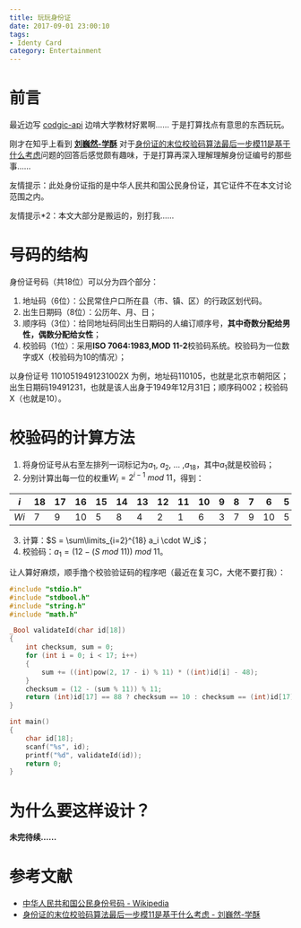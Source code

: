 ```yaml
---
title: 玩玩身份证
date: 2017-09-01 23:00:10
tags: 
- Identy Card
category: Entertainment
---
```


# 前言

最近边写 [codgic-api](https://github.com/codgician/codgic-api) 边啃大学教材好累啊…… 于是打算找点有意思的东西玩玩。

刚才在知乎上看到 **[刘巍然-学酥](https://www.zhihu.com/people/liu-wei-ran-8-34)** 对于[身份证的末位校验码算法最后一步模11是基于什么考虑](https://www.zhihu.com/question/20205184)问题的回答后感觉颇有趣味，于是打算再深入理解理解身份证编号的那些事……

友情提示：此处身份证指的是中华人民共和国公民身份证，其它证件不在本文讨论范围之内。

友情提示*2：本文大部分是搬运的，别打我……



# 号码的结构

身份证号码（共18位）可以分为四个部分：

1. 地址码（6位）：公民常住户口所在县（市、镇、区）的行政区划代码。
2. 出生日期码（8位）：公历年、月、日；
3. 顺序码（3位）：给同地址码同出生日期码的人编订顺序号，**其中奇数分配给男性，偶数分配给女性**；
4. 校验码（1位）：采用**ISO 7064:1983,MOD 11-2**校验码系统。校验码为一位数字或X（校验码为10的情况）；

以身份证号 11010519491231002X 为例，地址码110105，也就是北京市朝阳区；出生日期码19491231，也就是该人出身于1949年12月31日；顺序码002；校验码X（也就是10）。



# 校验码的计算方法

1. 将身份证号从右至左排列一词标记为$a_1$, $a_2$, ... ,$a_{18}$，其中$a_1$就是校验码；
2. 分别计算出每一位的权重$W_i = 2^{i - 1} \ mod \  11$，得到：

| $i$  | 18   | 17   | 16   | 15   | 14   | 13   | 12   | 11   | 10   | 9    | 8    | 7    | 6    | 5    | 4    | 3    | 2    | 1    |
| ---- | ---- | ---- | ---- | ---- | ---- | ---- | ---- | ---- | ---- | ---- | ---- | ---- | ---- | ---- | ---- | ---- | ---- | ---- |
| $Wi$ | 7    | 9    | 10   | 5    | 8    | 4    | 2    | 1    | 6    | 3    | 7    | 9    | 10   | 5    | 8    | 4    | 2    | 1    |

3. 计算：$S = \sum\limits_{i=2}^{18} a_i \cdot W_i$；
4. 校验码：$a_1 = (12 - (S \ mod \ 11)) \ mod \ 11$。




让人算好麻烦，顺手撸个校验验证码的程序吧（最近在复习C，大佬不要打我）：

``` c
#include "stdio.h"
#include "stdbool.h"
#include "string.h"
#include "math.h"

_Bool validateId(char id[18])
{
    int checksum, sum = 0;
    for (int i = 0; i < 17; i++)
    {
        sum += ((int)pow(2, 17 - i) % 11) * ((int)id[i] - 48);
    }
    checksum = (12 - (sum % 11)) % 11;
    return (int)id[17] == 88 ? checksum == 10 : checksum == (int)id[17] - 48; // 88 == "X"
}

int main()
{
    char id[18];
    scanf("%s", id);
    printf("%d", validateId(id));
    return 0;
}
```



# 为什么要这样设计？

**未完待续……**



# 参考文献

- [中华人民共和国公民身份号码 - Wikipedia](https://zh.wikipedia.org/wiki/%E4%B8%AD%E5%8D%8E%E4%BA%BA%E6%B0%91%E5%85%B1%E5%92%8C%E5%9B%BD%E5%85%AC%E6%B0%91%E8%BA%AB%E4%BB%BD%E5%8F%B7%E7%A0%81)
- [身份证的末位校验码算法最后一步模11是基于什么考虑 - 刘巍然-学酥](https://www.zhihu.com/question/20205184)

